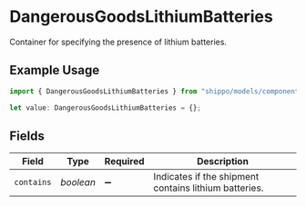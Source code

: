 # DangerousGoodsLithiumBatteries

Container for specifying the presence of lithium batteries.

## Example Usage

```typescript
import { DangerousGoodsLithiumBatteries } from "shippo/models/components";

let value: DangerousGoodsLithiumBatteries = {};
```

## Fields

| Field                                                 | Type                                                  | Required                                              | Description                                           |
| ----------------------------------------------------- | ----------------------------------------------------- | ----------------------------------------------------- | ----------------------------------------------------- |
| `contains`                                            | *boolean*                                             | :heavy_minus_sign:                                    | Indicates if the shipment contains lithium batteries. |